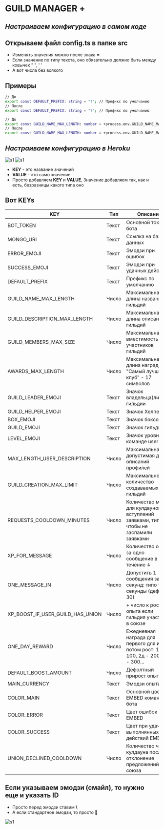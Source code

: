 # GUILD MANAGER +
## _Настраиваем конфигурацию в самом коде_
## Открываем файл **config.ts** в папке **src**
- Изменять значения можно после знака **=**
- Если значение по типу текста, оно обязательно должно быть между ковычек " ", ' '
- А вот числа без всякого

## Примеры
```sh
// До 
export const DEFAULT_PREFIX: string = "!"; // Префикс по умолчанию
// После
export const DEFAULT_PREFIX: string = "?"; // Префикс по умолчанию

// До
export const GUILD_NAME_MAX_LENGTH: number = +process.env.GUILD_NAME_MAX_LENGT || 25; // Максимальная длина названий гильдий
// После
export const GUILD_NAME_MAX_LENGTH: number = +process.env.GUILD_NAME_MAX_LENGT || 80; // Максимальная длина названий гильдий
```

## _Настраиваем конфигурацию в Heroku_
![s1](https://i.ibb.co/gZzLh7m/Screenshot-1.png)
![s1](https://i.ibb.co/3FcC8fG/Screenshot-2.png)
- **KEY** - это название значений
- **VALUE** - это само значение
- Просто добавляем **KEY** и **VALUE**, Значение добавляем так, как и есть, безразницы какого типа оно

## Вот KEYs

| KEY | Тип | Описание |
| --- | --- | -----|
| BOT_TOKEN | Текст | Основной токен бота |
| MONGO_URI | Текст | Ссылка на базу данных |
| ERROR_EMOJI | Текст | Эмодзи при ошибок |
| SUCCESS_EMOJI | Текст | Эмодзи при удачных действий |
| DEFAULT_PREFIX | Текст | Префикс по умолчанию |
| GUILD_NAME_MAX_LENGTH | Число | Максимальная длина названий гильдий |
| GUILD_DESCRIPTION_MAX_LENGTH | Число | Максимальная длина описаний гильдий |
| GUILD_MEMBERS_MAX_SIZE | Число | Максимальная вместимость участников гильдий |
| AWARDS_MAX_LENGTH | Число | Максимальная длина наград, типа "Самый лучший клуб" - 17 символов |
| GUILD_LEADER_EMOJI | Текст | Значок владельца(лидера) гильдии |
| GUILD_HELPER_EMOJI | Текст | Значок Хелпера |
| BOX_EMOJI | Текст | Значок боксов |
| GUILD_EMOJI | Текст | Значок гильдии |
| LEVEL_EMOJI | Текст | Значок уровня в команде user |
| MAX_LENGTH_USER_DESCRIPTION | Число | Максимальная допустимая длина описаний профилей |
| GUILD_CREATION_MAX_LIMIT | Число | Максимальное количество создаваемых гильдий |
| REQUESTS_COOLDOWN_MINUTES | Число | Количество минут для кулдаунов при вступлений заявками, типа чтобы не заспамили заявками |
| XP_FOR_MESSAGE | Число | Количество опыта за одно сообщение в течение ↓ |
| ONE_MESSAGE_IN | Число | Допустить 1 сообщения за **этих** секунд: типо тут секунды (дефолт 30) |
| XP_BOOST_IF_USER_GUILD_HAS_UNION | Число | + число к росту опыта если гильдия участника в союзе |
| ONE_DAY_REWARD | Число | Ежедневная награда для первого для и потом рост: 1д - 100, 2д - 200, 3д - 300... |
| DEFAULT_BOOST_AMOUNT | Число | Дефолтный прирост опыта |
| MAIN_CURRENCY | Текст | Эмодзи опыта |
| COLOR_MAIN | Текст | Основной цвет EMBED команд бота |
| COLOR_ERROR | Текст | Цвет ошибок EMBED |
| COLOR_SUCCESS | Текст | Цвет при удачных выполнянных действий EMBED |
| UNION_DECLINED_COOLDOWN | Число | Количество часов кулдауна после отклонение предложений союза |

## Если указываем эмодзи (смайл), то нужно еще и указать ID
- Просто перед эмодзи ставим **\\**
- А если стандартное эмодзи, то просто :pig:

![s1](https://i.ibb.co/xjtgtyT/unknown2.png)





